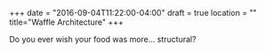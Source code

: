 +++
date = "2016-09-04T11:22:00-04:00"
draft = true
location = ""
title="Waffle Architecture"
+++

Do you ever wish your food was more... structural? 
